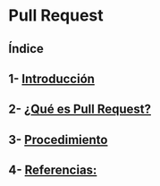 # Pull Request
## Índice
## 1- [ Introducción ](https://github.com/Moisesmart/PullResquet/blob/main/Introduccion.md)
## 2- [ ¿Qué es Pull Request? ](https://github.com/Moisesmart/PullResquet/blob/main/quees.md)
## 3- [ Procedimiento ](https://github.com/Moisesmart/PullResquet/blob/main/procedimiento.md)
## 4- [ Referencias:  ]()
